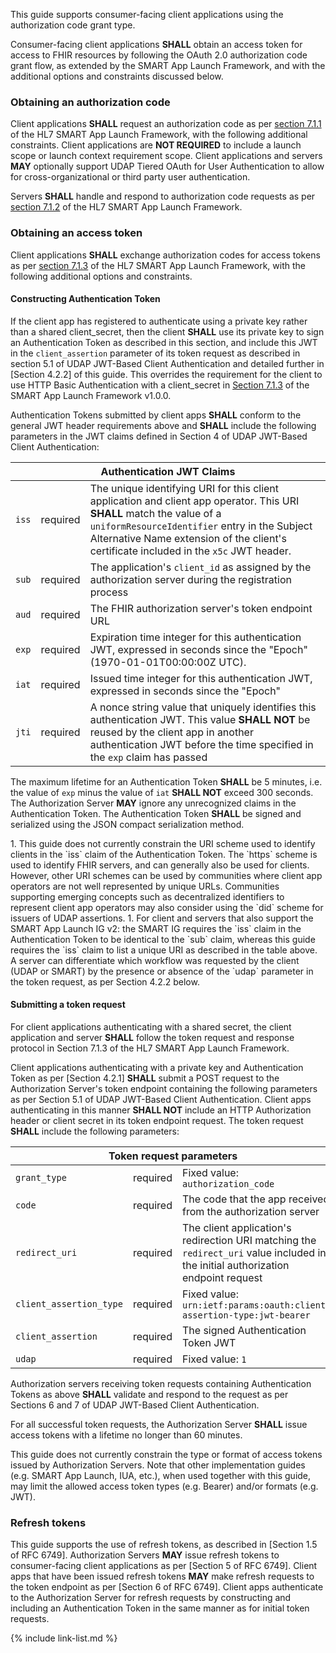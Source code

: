 This guide supports consumer-facing client applications using the authorization code grant type. 

Consumer-facing client applications **SHALL** obtain an access token for access to FHIR resources by following the OAuth 2.0 authorization code grant flow, as extended by the SMART App Launch Framework, and with the additional options and constraints discussed below.

### Obtaining an authorization code

Client applications **SHALL** request an authorization code as per [section 7.1.1](http://hl7.org/fhir/smart-app-launch/1.0.0/index.html#step-1-app-asks-for-authorization) of the HL7 SMART App Launch Framework, with the following additional constraints. Client applications are **NOT REQUIRED** to include a launch scope or launch context requirement scope. Client applications and servers **MAY** optionally support UDAP Tiered OAuth for User Authentication to allow for cross-organizational or third party user authentication.

Servers **SHALL** handle and respond to authorization code requests as per [section 7.1.2](http://hl7.org/fhir/smart-app-launch/1.0.0/index.html#step-2-ehr-evaluates-authorization-request-asking-for-end-user-input) of the HL7 SMART App Launch Framework.

### Obtaining an access token

Client applications **SHALL** exchange authorization codes for access tokens as per [section 7.1.3](http://hl7.org/fhir/smart-app-launch/1.0.0/index.html#step-3-app-exchanges-authorization-code-for-access-token) of the HL7 SMART App Launch Framework, with the following additional options and constraints.

#### Constructing Authentication Token

If the client app has registered to authenticate using a private key rather than a shared client_secret, then the client **SHALL** use its private key to sign an Authentication Token as described in this section, and include this JWT in the `client_assertion` parameter of its token request as described in section 5.1 of UDAP JWT-Based Client Authentication and detailed further in [Section 4.2.2] of this guide. This overrides the requirement for the client to use HTTP Basic Authentication with a client_secret in [Section 7.1.3](http://hl7.org/fhir/smart-app-launch/1.0.0/index.html#step-3-app-exchanges-authorization-code-for-access-token) of the SMART App Launch Framework v1.0.0.

Authentication Tokens submitted by client apps **SHALL** conform to the general JWT header requirements above and **SHALL** include the following parameters in the JWT claims defined in Section 4 of UDAP JWT-Based Client Authentication:

<table class="table">
  <thead>
    <th colspan="3">Authentication JWT Claims</th>
  </thead>
  <tbody>
    <tr>
      <td><code>iss</code></td>
      <td><span class="label label-success">required</span></td>
      <td>
        The unique identifying URI for this client application and client app operator. This URI <strong>SHALL</strong> match the value of a <code>uniformResourceIdentifier</code> entry in the Subject Alternative Name extension of the client's certificate included
        in the <code>x5c</code> JWT header.
      </td>
    </tr>
    <tr>
      <td><code>sub</code></td>
      <td><span class="label label-success">required</span></td>
      <td>
        The application's <code>client_id</code> as assigned by the authorization server during the registration process
      </td>
    </tr>
    <tr>
      <td><code>aud</code></td>
      <td><span class="label label-success">required</span></td>
      <td>
        The FHIR authorization server's token endpoint URL
      </td>
    </tr>
    <tr>
      <td><code>exp</code></td>
      <td><span class="label label-success">required</span></td>
      <td>
        Expiration time integer for this authentication JWT, expressed in seconds since the "Epoch" (1970-01-01T00:00:00Z UTC).
      </td>
    </tr>
    <tr>
      <td><code>iat</code></td>
      <td><span class="label label-success">required</span></td>
      <td>
        Issued time integer for this authentication JWT, expressed in seconds since the "Epoch"
      </td>
    </tr>
    <tr>
      <td><code>jti</code></td>
      <td><span class="label label-success">required</span></td>
      <td>
        A nonce string value that uniquely identifies this authentication JWT. This value <strong>SHALL NOT</strong> be reused by the client app in another authentication JWT before the time specified in the <code>exp</code> claim has passed
      </td>
    </tr>
  </tbody>
</table>

The maximum lifetime for an Authentication Token **SHALL** be 5 minutes, i.e. the value of `exp` minus the value of `iat` **SHALL NOT** exceed 300 seconds. The Authorization Server **MAY** ignore any unrecognized claims in the Authentication Token. The Authentication Token **SHALL** be signed and serialized using the JSON compact serialization method.

<div class="stu-note" markdown="1">
1. This guide does not currently constrain the URI scheme used to identify clients in the `iss` claim of the Authentication Token. The `https` scheme is used to identify FHIR servers, and can generally also be used for clients. However, other URI schemes can be used by communities where client app operators are not well represented by unique URLs. Communities supporting emerging concepts such as decentralized identifiers to represent client app operators may also consider using the `did` scheme for issuers of UDAP assertions.
1. For client and servers that also support the SMART App Launch IG v2: the SMART IG requires the `iss` claim in the Authentication Token to be identical to the `sub` claim, whereas this guide requires the `iss` claim to list a unique URI as described in the table above. A server can differentiate which workflow was requested by the client (UDAP or SMART) by the presence or absence of the `udap` parameter in the token request, as per Section 4.2.2 below.
</div>

#### Submitting a token request

For client applications authenticating with a shared secret, the client application and server **SHALL** follow the token request and response protocol in Section 7.1.3 of the HL7 SMART App Launch Framework.

Client applications authenticating with a private key and Authentication Token as per [Section 4.2.1] **SHALL** submit a POST request to the Authorization Server's token endpoint containing the following parameters as per Section 5.1 of UDAP JWT-Based Client Authentication. Client apps authenticating in this manner **SHALL NOT** include an HTTP Authorization header or client secret in its token endpoint request. The token request **SHALL** include the following parameters:

<table class="table">
  <thead>
    <th colspan="3">Token request parameters</th>
  </thead>
  <tbody>
    <tr>
      <td><code>grant_type</code></td>
      <td><span class="label label-success">required</span></td>
      <td>
        Fixed value: <code>authorization_code</code>
      </td>
    </tr>
    <tr>
      <td><code>code</code></td>
      <td><span class="label label-success">required</span></td>
      <td>
        The code that the app received from the authorization server
      </td>
    </tr>
    <tr>
      <td><code>redirect_uri</code></td>
      <td><span class="label label-success">required</span></td>
      <td>
        The client application's redirection URI matching the <code>redirect_uri</code> value included in the initial authorization endpoint request
      </td>
    </tr>
    <tr>
      <td><code>client_assertion_type</code></td>
      <td><span class="label label-success">required</span></td>
      <td>
        Fixed value: <code>urn:ietf:params:oauth:client-assertion-type:jwt-bearer</code>
      </td>
    </tr>
    <tr>
      <td><code>client_assertion</code></td>
      <td><span class="label label-success">required</span></td>
      <td>
        The signed Authentication Token JWT
      </td>
    </tr>
    <tr>
      <td><code>udap</code></td>
      <td><span class="label label-success">required</span></td>
      <td>
        Fixed value: <code>1</code>
      </td>
    </tr>
  </tbody>
</table>

Authorization servers receiving token requests containing Authentication Tokens as above **SHALL** validate and respond to the request as per Sections 6 and 7 of UDAP JWT-Based Client Authentication.

For all successful token requests, the Authorization Server **SHALL** issue access tokens with a lifetime no longer than 60 minutes. 

<div class="stu-note" markdown="1">
This guide does not currently constrain the type or format of access tokens issued by Authorization Servers. Note that other implementation guides (e.g. SMART App Launch, IUA, etc.), when used together with this guide, may limit the allowed access token types (e.g. Bearer) and/or formats (e.g. JWT).
</div>

### Refresh tokens

This guide supports the use of refresh tokens, as described in [Section 1.5 of RFC 6749]. Authorization Servers **MAY** issue refresh tokens to consumer-facing client applications as per [Section 5 of RFC 6749]. Client apps that have been issued refresh tokens **MAY** make refresh requests to the token endpoint as per [Section 6 of RFC 6749]. Client apps authenticate to the Authorization Server for refresh requests by constructing and including an Authentication Token in the same manner as for initial token requests.

{% include link-list.md %}